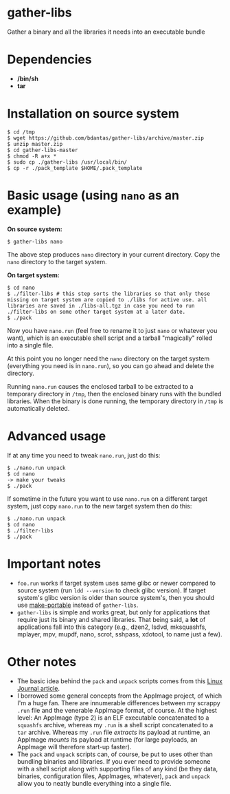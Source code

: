 # gather-libs
Gather a binary and all the libraries it needs into an executable bundle

# Dependencies
- **/bin/sh**
- **tar**

# Installation on source system
```
$ cd /tmp
$ wget https://github.com/bdantas/gather-libs/archive/master.zip
$ unzip master.zip
$ cd gather-libs-master
$ chmod -R a+x *
$ sudo cp ./gather-libs /usr/local/bin/
$ cp -r ./pack_template $HOME/.pack_template
```

# Basic usage (using `nano` as an example)
**On source system:**
```
$ gather-libs nano
```
The above step produces `nano` directory in your current directory. Copy the `nano` directory to the target system.

**On target system:**
```
$ cd nano
$ ./filter-libs # this step sorts the libraries so that only those missing on target system are copied to ./libs for active use. all libraries are saved in ./libs-all.tgz in case you need to run ./filter-libs on some other target system at a later date.
$ ./pack
```

Now you have `nano.run` (feel free to rename it to just `nano` or whatever you want), which is an executable shell script and a tarball "magically" rolled into a single file.

At this point you no longer need the `nano` directory on the target system (everything you need is in `nano.run`), so you can go ahead and delete the directory.

Running `nano.run` causes the enclosed tarball to be extracted to a temporary directory in `/tmp`, then the enclosed binary runs with the bundled libraries. When the binary is done running, the temporary directory in `/tmp` is automatically deleted.

# Advanced usage
If at any time you need to tweak `nano.run`, just do this:
```
$ ./nano.run unpack
$ cd nano
-> make your tweaks
$ ./pack
```

If sometime in the future you want to use `nano.run` on a different target system, just copy `nano.run` to the new target system then do this:
```
$ ./nano.run unpack
$ cd nano
$ ./filter-libs
$ ./pack
```

# Important notes
- `foo.run` works if target system uses same glibc or newer compared to source system (run `ldd --version` to check glibc version). If target system's glibc version is older than source system's, then you should use [make-portable](https://github.com/bdantas/make-portable) instead of `gather-libs`.
- `gather-libs` is simple and works great, but only for applications that require just its binary and shared libraries. That being said, a **lot** of applications fall into this category (e.g., dzen2, lsdvd, mksquashfs, mplayer, mpv, mupdf, nano, scrot, sshpass, xdotool, to name just a few).

# Other notes
- The basic idea behind the `pack` and `unpack` scripts comes from this [Linux Journal article](https://www.linuxjournal.com/node/1005818).
- I borrowed some general concepts from the AppImage project, of which I'm a huge fan. There are innumerable differences between my scrappy `.run` file and the venerable AppImage format, of course. At the highest level: An AppImage (type 2) is an ELF executable concatenated to a `squashfs` archive, whereas my `.run` is a shell script concatenated to a `tar` archive. Whereas my `.run` file _extracts_ its payload at runtime, an AppImage _mounts_ its payload at runtime (for large payloads, an AppImage will therefore start-up faster). 
- The `pack` and `unpack` scripts can, of course, be put to uses other than bundling binaries and libraries. If you ever need to provide someone with a shell script along with supporting files of any kind (be they data, binaries, configuration files, AppImages, whatever), `pack` and `unpack` allow you to neatly bundle everything into a single file.
